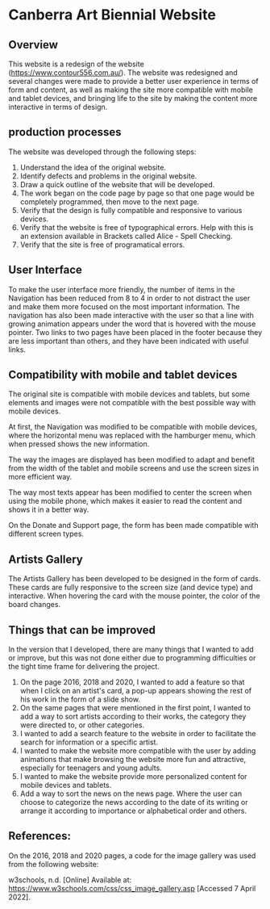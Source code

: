 # Canberra Art Biennial Website

## Overview

This website is a redesign of the website (https://www.contour556.com.au/). The website was redesigned and several changes were made to provide a better user experience in terms of form and content, as well as making the site more compatible with mobile and tablet devices, and bringing life to the site by making the content more interactive in terms of design.

## production processes

The website was developed through the following steps:

1. Understand the idea of the original website.
2. Identify defects and problems in the original website.
3. Draw a quick outline of the website that will be developed.
4. The work began on the code page by page so that one page would be completely programmed, then move to the next page.
5. Verify that the design is fully compatible and responsive to various devices.
6. Verify that the website is free of typographical errors. Help with this is an extension available in Brackets called Alice - Spell Checking.
7. Verify that the site is free of programatical errors.

## User Interface

To make the user interface more friendly, the number of items in the Navigation has been reduced from 8 to 4 in order to not distract the user and make them more focused on the most important information. The navigation has also been made interactive with the user so that a line with growing animation appears under the word that is hovered with the mouse pointer.
Two links to two pages have been placed in the footer because they are less important than others, and they have been indicated with useful links.

## Compatibility with mobile and tablet devices

The original site is compatible with mobile devices and tablets, but some elements and images were not compatible with the best possible way with mobile devices.

At first, the Navigation was modified to be compatible with mobile devices, where the horizontal menu was replaced with the hamburger menu, which when pressed shows the new information.

The way the images are displayed has been modified to adapt and benefit from the width of the tablet and mobile screens and use the screen sizes in more efficient way.

The way most texts appear has been modified to center the screen when using the mobile phone, which makes it easier to read the content and shows it in a better way.

On the Donate and Support page, the form has been made compatible with different screen types.

## Artists Gallery

The Artists Gallery has been developed to be designed in the form of cards. These cards are fully responsive to the screen size (and device type) and interactive. When hovering the card with the mouse pointer, the color of the board changes.

## Things that can be improved

In the version that I developed, there are many things that I wanted to add or improve, but this was not done either due to programming difficulties or the tight time frame for delivering the project.

1. On the page 2016, 2018 and 2020, I wanted to add a feature so that when I click on an artist's card, a pop-up appears showing the rest of his work in the form of a slide show.
2. On the same pages that were mentioned in the first point, I wanted to add a way to sort artists according to their works, the category they were directed to, or other categories.
3. I wanted to add a search feature to the website in order to facilitate the search for information or a specific artist.
4. I wanted to make the website more compatible with the user by adding animations that make browsing the website more fun and attractive, especially for teenagers and young adults.
5. I wanted to make the website provide more personalized content for mobile devices and tablets.
6. Add a way to sort the news on the news page. Where the user can choose to categorize the news according to the date of its writing or arrange it according to importance or alphabetical order and others.

## References:
 
On the 2016, 2018 and 2020 pages, a code for the image gallery was used from the following website:
 
w3schools, n.d. [Online]
Available at: https://www.w3schools.com/css/css_image_gallery.asp
[Accessed 7 April 2022].





